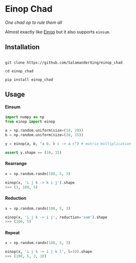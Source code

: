 # Einop Chad

_One chad op to rule them all_


Almost exactly like [Einop](https://github.com/cgarciae/einop) but it also supports `einsum`.


## Installation
```

git clone https://github.com/SalamanderXing/einop_chad

cd einop_chad

pip install einop_chad
```

## Usage

#### Einsum

```python
import numpy as np
from einop import einop

a = np.random.uniform(size=(10, 20))
b = np.random.uniform(size=(20, 15))

y = einop(a, b, "a b, b c -> a c") # matrix multiplication

assert y.shape == (10, 15)
```

#### Rearrange
```python
x = np.random.randn(100, 5, 3)

einop(x, 'i j k -> k i j').shape
>>> (3, 100, 5)
```

#### Reduction
```python
x = np.random.randn(100, 5, 3)

einop(x, 'i j k -> i j', reduction='sum').shape
>>> (100, 5)
```

#### Repeat
```python
x = np.random.randn(100, 5, 3)

einop(x, 'i j k -> i j k l', l=10).shape
>>> (100, 5, 3, 10)
```
